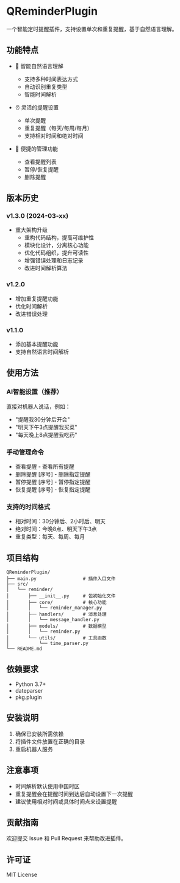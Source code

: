 # QReminderPlugin

一个智能定时提醒插件，支持设置单次和重复提醒，基于自然语言理解。

## 功能特点

- 🤖 智能自然语言理解
  - 支持多种时间表达方式
  - 自动识别重复类型
  - 智能时间解析

- ⏰ 灵活的提醒设置
  - 单次提醒
  - 重复提醒（每天/每周/每月）
  - 支持相对时间和绝对时间

- 📱 便捷的管理功能
  - 查看提醒列表
  - 暂停/恢复提醒
  - 删除提醒

## 版本历史

### v1.3.0 (2024-03-xx)
- 重大架构升级
  - 重构代码结构，提高可维护性
  - 模块化设计，分离核心功能
  - 优化代码组织，提升可读性
  - 增强错误处理和日志记录
  - 改进时间解析算法

### v1.2.0
- 增加重复提醒功能
- 优化时间解析
- 改进错误处理

### v1.1.0
- 添加基本提醒功能
- 支持自然语言时间解析

## 使用方法

### AI智能设置（推荐）
直接对机器人说话，例如：
- "提醒我30分钟后开会"
- "明天下午3点提醒我买菜"
- "每天晚上8点提醒我吃药"

### 手动管理命令
- 查看提醒 - 查看所有提醒
- 删除提醒 [序号] - 删除指定提醒
- 暂停提醒 [序号] - 暂停指定提醒
- 恢复提醒 [序号] - 恢复指定提醒

### 支持的时间格式
- 相对时间：30分钟后、2小时后、明天
- 绝对时间：今晚8点、明天下午3点
- 重复类型：每天、每周、每月

## 项目结构
```
QReminderPlugin/
├── main.py                 # 插件入口文件
├── src/
│   └── reminder/
│       ├── __init__.py     # 包初始化文件
│       ├── core/           # 核心功能
│       │   └── reminder_manager.py
│       ├── handlers/       # 消息处理
│       │   └── message_handler.py
│       ├── models/         # 数据模型
│       │   └── reminder.py
│       └── utils/          # 工具函数
│           └── time_parser.py
└── README.md
```

## 依赖要求
- Python 3.7+
- dateparser
- pkg.plugin

## 安装说明
1. 确保已安装所需依赖
2. 将插件文件放置在正确的目录
3. 重启机器人服务

## 注意事项
- 时间解析默认使用中国时区
- 重复提醒会在提醒时间到达后自动设置下一次提醒
- 建议使用相对时间或具体时间点来设置提醒

## 贡献指南
欢迎提交 Issue 和 Pull Request 来帮助改进插件。

## 许可证
MIT License